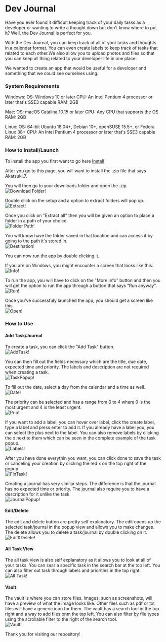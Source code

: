 # Dev Journal

Have you ever found it difficult keeping track of your daily tasks as a developer or wanting to write a thought down but don't know where to put it? Well, the Dev Journal is perfect for you.

With the Dev Journal, you can keep track of all of your tasks and thoughts in a calendar format. You can even create labels to keep track of tasks that related to each other.We also allow you to upload photos and files so that you can keep all thing related to your developer life in one place.

We wanted to create an app that would be useful for a developer and something that we could see ourselves using.

### System Requirements

Windows:
    OS: Windows 10 or later
    CPU: An Intel Pentium 4 processor or later that's SSE3 capable
    RAM: 2GB

Mac:
    OS: macOS Catalina 10.15 or later
    CPU: Any CPU that supports the OS
    RAM: 2GB

Linux:
    OS: 64-bit Ubuntu 18.04+, Debian 10+, openSUSE 15.5+, or Fedora Linux 38+
    CPU: An Intel Pentium 4 processor or later that's SSE3 capable
    RAM: 2GB

### How to Install/Launch

To install the app you first want to go here [Install](https://github.com/cse110-sp24-group7/cse110-sp24-group7/releases/tag/v0.1.0)

After you go to this page, you will want to install the .zip file that says Akatsuki.7.

You will then go to your downloads folder and open the .zip. <br>![Download Folder!](/admin/photos/ReadME/Download.png)

Double click on the setup and a option to extract folders will pop up.<br> ![Extract!](/admin/photos/ReadME/Extract.png)

Once you click on "Extract all" then you will be given an option to place a folder in a path of your choice.<br> ![Folder Path!](/admin/photos/ReadME/FolderSelect.png)

You will know have the folder saved in that location and can access it by going to the path it's stored in.<br> ![Destination!](/admin/photos/ReadME/Destination.png)

You can now run the app by double clicking it.

If you are on Windows, you might encounter a screen that looks like this.<br> ![Info!](/admin/photos/ReadME/Info.png)

To run the app, you will have to click on the "More info" button and then you will get the option to run the app through a button that says "Run anyway".<br> ![Run!](/admin/photos/ReadME/Run.png)

Once you've successfuly launched the app, you should get a screen like this. <br> ![Open!](/admin/photos/ReadME/Open.png)

### How to Use

#### Add Task/Journal

To create a task, you can click the "Add Task" button. <br>![AddTask!](/admin/photos/ReadME/AddTask.png)

You can then fill out the fields necessary which are the title, due date, expected time and priority. The labels and description are not required when creating a task. <br> ![TaskPopup!](/admin/photos/ReadME/TaskPopup.png)

To fill out the date, select a day from the calendar and a time as well. <br> ![Date!](/admin/photos/ReadME/Date.png)

The priority can be selected and has a range from 0 to 4 where 0 is the most urgent and 4 is the least urgent. <br> ![Prio!](/admin/photos/ReadME/Prio.png)

If you want to add a label, you can hover over label, click the create label, type a label and press enter to add it. If you already have a label you, you can select the plus next to the label. You can also remove labels by clicking the x next to them which can be seen in the complete example of the task popup. <br> ![Labels!](/admin/photos/ReadME/Label.png)

After you have done everythin you want, you can click done to save the task or canceling your creation by clicking the red x on the top right of the popup. <br> ![FinTask!](/admin/photos/ReadME/FinTask.png)

Creating a journal has very similar steps. The difference is that the journal has no expected time or priority. The journal also require you to have a description for it unlike the task. <br> ![JournalPopup!](/admin/photos/ReadME/JournalPopup.png) 

#### Edit/Delete

The edit and delete button are pretty self explanatory. The edit opens up the selected task/journal in the popup view and allows you to make changes. The delete allows you to delete a task/journal by double clicking on it. <br> ![Edit&Delete!](/admin/photos/ReadME/Edit.png) 

#### All Task View

The all task view is also self explanatory as it allows you to look at all of your tasks. You can sear a specific task in the search bar at the top left. You can also filter out task through labels and priorities in the top right. <br> ![All Task!](/admin/photos/ReadME/AllTask.png) 

#### Vault

The vault is where you can store files. Images, such as screenshots, will have a preview of what the image looks like. Other files such as pdf or txt files will have a generic icon for them. The vault has a search tool in the top right and a way to add files onm the top left. You can also filter by file types using the scrollable filter to the right of the search tool. <br> ![Vault!](/admin/photos/ReadME/Vault.png) 

Thank you for visiting our repository!

